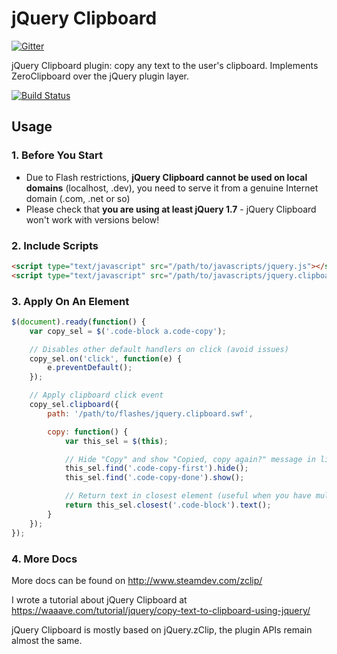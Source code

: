 jQuery Clipboard
================

[![Gitter](https://badges.gitter.im/Join%20Chat.svg)](https://gitter.im/valeriansaliou/jquery.clipboard?utm_source=badge&utm_medium=badge&utm_campaign=pr-badge&utm_content=badge)

jQuery Clipboard plugin: copy any text to the user's clipboard. Implements ZeroClipboard over the jQuery plugin layer.

[![Build Status](https://travis-ci.org/valeriansaliou/jquery.clipboard.svg?branch=master)](https://travis-ci.org/valeriansaliou/jquery.clipboard)


## Usage

### 1. Before You Start

- Due to Flash restrictions, **jQuery Clipboard cannot be used on local domains** (localhost, .dev), you need to serve it from a genuine Internet domain (.com, .net or so)
- Please check that **you are using at least jQuery 1.7** - jQuery Clipboard won't work with versions below!


### 2. Include Scripts

```html
<script type="text/javascript" src="/path/to/javascripts/jquery.js"></script>
<script type="text/javascript" src="/path/to/javascripts/jquery.clipboard.js"></script>
```


### 3. Apply On An Element

```javascript
$(document).ready(function() {
    var copy_sel = $('.code-block a.code-copy');

    // Disables other default handlers on click (avoid issues)
    copy_sel.on('click', function(e) {
        e.preventDefault();
    });

    // Apply clipboard click event
    copy_sel.clipboard({
        path: '/path/to/flashes/jquery.clipboard.swf',

        copy: function() {
            var this_sel = $(this);

            // Hide "Copy" and show "Copied, copy again?" message in link
            this_sel.find('.code-copy-first').hide();
            this_sel.find('.code-copy-done').show();

            // Return text in closest element (useful when you have multiple boxes that can be copied)
            return this_sel.closest('.code-block').text();
        }
    });
});
```


### 4. More Docs

More docs can be found on http://www.steamdev.com/zclip/

I wrote a tutorial about jQuery Clipboard at https://waaave.com/tutorial/jquery/copy-text-to-clipboard-using-jquery/

jQuery Clipboard is mostly based on jQuery.zClip, the plugin APIs remain almost the same.
